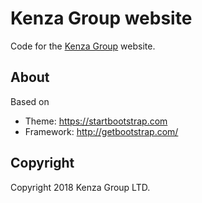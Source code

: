 # Kenza Group website

Code for the [Kenza Group](https://www.kenzagroup.co.uk/) website.

## About

Based on

* Theme: https://startbootstrap.com
* Framework: http://getbootstrap.com/

## Copyright 

Copyright 2018 Kenza Group LTD.

